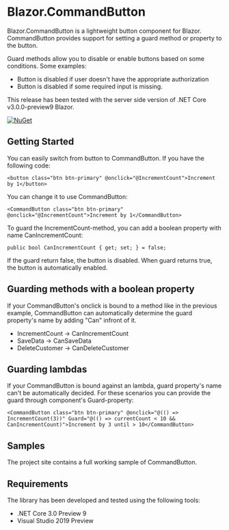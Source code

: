 # Blazor.CommandButton

Blazor.CommandButton is a lightweight button component for Blazor. CommandButton provides support for setting a guard method or property to the button.

Guard methods allow you to disable or enable buttons based on some conditions. Some examples:

* Button is disabled if user doesn't have the appropriate authorization
* Button is disabled if some required input is missing.

This release has been tested with the server side version of .NET Core v3.0.0-preview9 Blazor.

[![NuGet](https://img.shields.io/nuget/v/CommandButton.Blazor.svg)](https://www.nuget.org/packages/CommandButton.Blazor/)

## Getting Started

You can easily switch from button to CommandButton. If you have the following code:

```
<button class="btn btn-primary" @onclick="@IncrementCount">Increment by 1</button>
```

You can change it to use CommandButton:

```
<CommandButton class="btn btn-primary" @onclick="@IncrementCount">Increment by 1</CommandButton>
```

To guard the IncrementCount-method, you can add a boolean property with name CanIncrementCount:
```
public bool CanIncrementCount { get; set; } = false;
```

If the guard return false, the button is disabled. When guard returns true, the button is automatically enabled.

## Guarding methods with a boolean property

If your CommandButton's onclick is bound to a method like in the previous example, CommandButton can automatically determine the guard property's name by adding "Can" infront of it.

* IncrementCount -> CanIncrementCount
* SaveData -> CanSaveData
* DeleteCustomer -> CanDeleteCustomer

## Guarding lambdas

If your CommandButton is bound against an lambda, guard property's name can't be automatically decided. For these scenarios you can provide the guard through component's Guard-property:

```
<CommandButton class="btn btn-primary" @onclick="@(() => IncrementCount(3))" Guard="@(() => currentCount < 10 && CanIncrementCount)">Increment by 3 until > 10</CommandButton>
```

## Samples

The project site contains a full working sample of CommandButton.

## Requirements
The library has been developed and tested using the following tools:

* .NET Core 3.0 Preview 9
* Visual Studio 2019 Preview